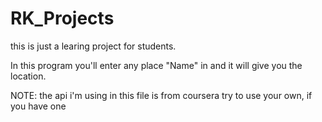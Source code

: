 # RK_Projects
this is just a learing project for students. 

In this program you'll enter any place "Name" in and it will give you the location.

NOTE: the api i'm using in this file is from coursera try to use your own, if you have one 
